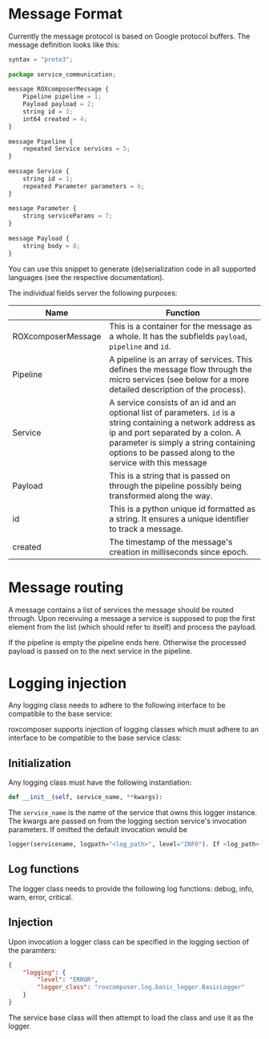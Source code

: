 # Message Format

Currently the message protocol is based on Google protocol buffers. The message definition looks like this:
```javascript
syntax = "proto3";
 
package service_communication;
 
message ROXcomposerMessage {
    Pipeline pipeline = 1;
    Payload payload = 2;
    string id = 3;
    int64 created = 4;
}
 
message Pipeline {
    repeated Service services = 5;
}
 
message Service {
    string id = 1;
    repeated Parameter parameters = 6;
}
 
message Parameter {
    string serviceParams = 7;
}
 
message Payload {
    string body = 8;
}
```

You can use this snippet to generate (de)serialization code in all supported languages (see the respective documentation).

The individual fields server the following purposes:

| Name | Function |
| ---- | -------- |
| ROXcomposerMessage	| This is a container for the message as a whole. It has the subfields `payload`, `pipeline` and `id`. |
| Pipeline | A pipeline is an array of services. This defines the message flow through the micro services (see below for a more detailed description of the process). |
| Service | A service consists of an id and an optional list of parameters. `id` is a string containing a network address as ip and port separated by a colon. A parameter is simply a string containing options to be passed along to the service with this message |
| Payload | This is a string that is passed on through the pipeline possibly being transformed along the way. |
| id | This is a python unique id formatted as a string. It ensures a unique identifier to track a message. |
| created | The timestamp of the message's creation in milliseconds since epoch. |

# Message routing

A message contains a list of services the message should be routed through. Upon receivuing a message a service is supposed to pop the first element from the list (which should refer to itself) and process the payload.

If the pipeline is empty the pipeline ends here. Otherwise the processed payload is passed on to the next service in the pipeline.

# Logging injection

Any logging class needs to adhere to the following interface to be compatible to the base service:

roxcomposer supports injection of logging classes which must adhere to an interface to be compatible to the base service class:

## Initialization

Any logging class must have the following instantiation:

```python
def __init__(self, service_name, **kwargs):
```

The `service_name` is the name of the service that owns this logger instance. The kwargs are passed on from the logging section service's invocation parameters. If omitted the default invocation would be

```python
logger(servicename, logpath="<log_path>", level="INFO"). If <log_path> is a directory path then should be created a file with the service name otherwise will be create a file, names <log_path>
```

## Log functions

The logger class needs to provide the following log functions: debug, info, warn, error, critical.

## Injection

Upon invocation a logger class can be specified in the logging section of the paramters:

```json
{
    "logging": {
        "level": "ERROR",
        "logger_class": "roxcomposer.log.basic_logger.BasicLogger"
    }
}
```

The service base class will then attempt to load the class and use it as the logger.

